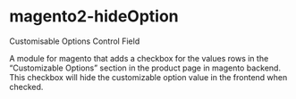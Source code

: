 # magento2-hideOption
Customisable Options Control Field

A module for magento that adds a
checkbox for the values rows in the “Customizable Options” section in the product page in
magento backend. This checkbox will hide the customizable option value in the frontend
when checked.
